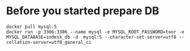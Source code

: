 
# Before you started prepare DB
```
docker pull mysql:5
docker run -p 3306:3306 --name mysql -e MYSQL_ROOT_PASSWORD=toor -e MYSQL_DATABASE=indesk_db -d  mysql:5 --character-set-server=utf8 --collation-server=utf8_general_ci
```
